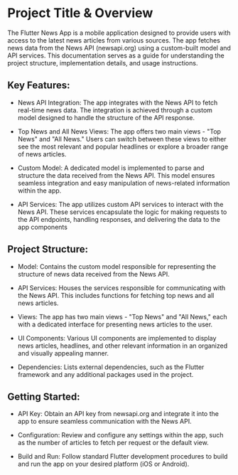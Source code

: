 
# Project Title & Overview
The Flutter News App is a mobile application designed to provide users with access to the latest news articles from various sources. The app fetches news data from the News API (newsapi.org) using a custom-built model and API services. This documentation serves as a guide for understanding the project structure, implementation details, and usage instructions.


## Key Features:
- News API Integration: The app integrates with the News API to fetch real-time news data. The integration is achieved through a custom model designed to handle the structure of the API response.

- Top News and All News Views: The app offers two main views - "Top News" and "All News." Users can switch between these views to either see the most relevant and popular headlines or explore a broader range of news articles.

- Custom Model: A dedicated model is implemented to parse and structure the data received from the News API. This model ensures seamless integration and easy manipulation of news-related information within the app.

- API Services: The app utilizes custom API services to interact with the News API. These services encapsulate the logic for making requests to the API endpoints, handling responses, and delivering the data to the app components
## Project Structure:
- Model: Contains the custom model responsible for representing the structure of news data received from the News API.

- API Services: Houses the services responsible for communicating with the News API. This includes functions for fetching top news and all news articles.

- Views: The app has two main views - "Top News" and "All News," each with a dedicated interface for presenting news articles to the user.

- UI Components: Various UI components are implemented to display news articles, headlines, and other relevant information in an organized and visually appealing manner.

- Dependencies: Lists external dependencies, such as the Flutter framework and any additional packages used in the project.
## Getting Started:
- API Key: Obtain an API key from newsapi.org and integrate it into the app to ensure seamless communication with the News API.

- Configuration: Review and configure any settings within the app, such as the number of articles to fetch per request or the default view.

- Build and Run: Follow standard Flutter development procedures to build and run the app on your desired platform (iOS or Android).